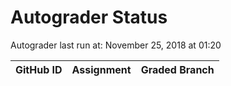 # Autograder Status
Autograder last run at: November 25, 2018 at 01:20

| GitHub ID | Assignment | Graded Branch |
|-----------|------------|---------------|
